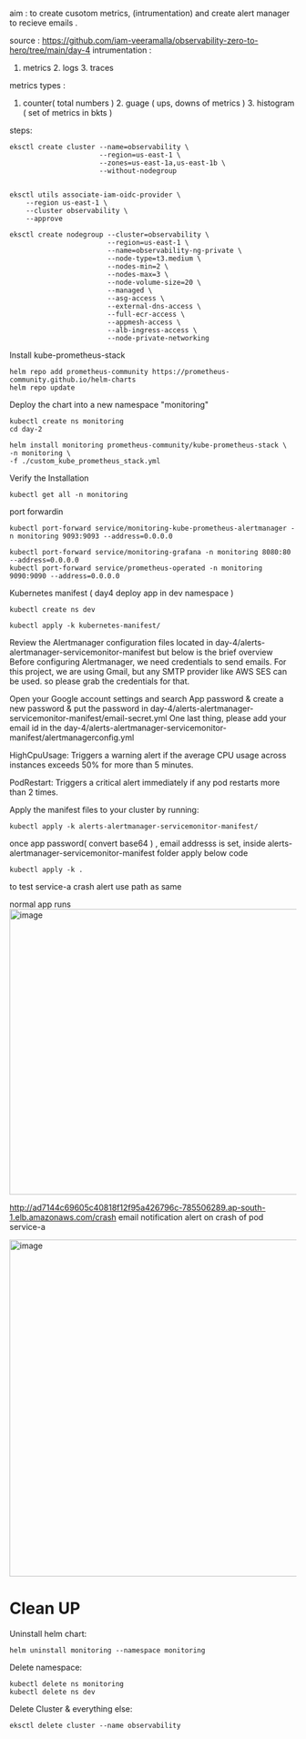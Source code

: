 aim : to create cusotom metrics, (intrumentation) and create alert manager to recieve emails . 

source : https://github.com/iam-veeramalla/observability-zero-to-hero/tree/main/day-4
intrumentation : 
1. metrics 2. logs 3. traces

metrics types : 
1. counter( total numbers )  2. guage ( ups, downs of metrics )  3. histogram ( set of metrics in bkts ) 


steps:

```
eksctl create cluster --name=observability \
                      --region=us-east-1 \
                      --zones=us-east-1a,us-east-1b \
                      --without-nodegroup
```

```

eksctl utils associate-iam-oidc-provider \
    --region us-east-1 \
    --cluster observability \
    --approve
```

```
eksctl create nodegroup --cluster=observability \
                        --region=us-east-1 \
                        --name=observability-ng-private \
                        --node-type=t3.medium \
                        --nodes-min=2 \
                        --nodes-max=3 \
                        --node-volume-size=20 \
                        --managed \
                        --asg-access \
                        --external-dns-access \
                        --full-ecr-access \
                        --appmesh-access \
                        --alb-ingress-access \
                        --node-private-networking

```


Install kube-prometheus-stack

```
helm repo add prometheus-community https://prometheus-community.github.io/helm-charts
helm repo update

```

Deploy the chart into a new namespace "monitoring"

```
kubectl create ns monitoring
cd day-2

helm install monitoring prometheus-community/kube-prometheus-stack \
-n monitoring \
-f ./custom_kube_prometheus_stack.yml
```
 Verify the Installation

 ```
kubectl get all -n monitoring
```

port forwardin 

```
kubectl port-forward service/monitoring-kube-prometheus-alertmanager -n monitoring 9093:9093 --address=0.0.0.0

kubectl port-forward service/monitoring-grafana -n monitoring 8080:80  --address=0.0.0.0
kubectl port-forward service/prometheus-operated -n monitoring 9090:9090 --address=0.0.0.0
```

 Kubernetes manifest ( day4 deploy app in dev namespace ) 

 ```
kubectl create ns dev

kubectl apply -k kubernetes-manifest/

```


Review the Alertmanager configuration files located in day-4/alerts-alertmanager-servicemonitor-manifest but below is the brief overview
Before configuring Alertmanager, we need credentials to send emails. For this project, we are using Gmail, but any SMTP provider like AWS SES can be used. so please grab the credentials for that.

Open your Google account settings and search App password & create a new password & put the password in day-4/alerts-alertmanager-servicemonitor-manifest/email-secret.yml
One last thing, please add your email id in the day-4/alerts-alertmanager-servicemonitor-manifest/alertmanagerconfig.yml

HighCpuUsage: Triggers a warning alert if the average CPU usage across instances exceeds 50% for more than 5 minutes.

PodRestart: Triggers a critical alert immediately if any pod restarts more than 2 times.

Apply the manifest files to your cluster by running:

```
kubectl apply -k alerts-alertmanager-servicemonitor-manifest/

```
once app password( convert base64 ) , email addresss is set, inside alerts-alertmanager-servicemonitor-manifest folder apply below code 

```
kubectl apply -k .
```

to test service-a crash alert use path as same 


normal app runs 
<img width="1366" height="502" alt="image" src="https://github.com/user-attachments/assets/4c49c9d9-431c-4e47-8393-de358ea897b0" />

http://ad7144c69605c40818f12f95a426796c-785506289.ap-south-1.elb.amazonaws.com/crash
email notification alert on crash of pod service-a 

<img width="994" height="592" alt="image" src="https://github.com/user-attachments/assets/67c3016c-89b5-4abc-9f25-599ac59cc0bc" />

# Clean UP

Uninstall helm chart:
```
helm uninstall monitoring --namespace monitoring

```
Delete namespace:
```
kubectl delete ns monitoring
kubectl delete ns dev
```

Delete Cluster & everything else:
```
eksctl delete cluster --name observability
```

